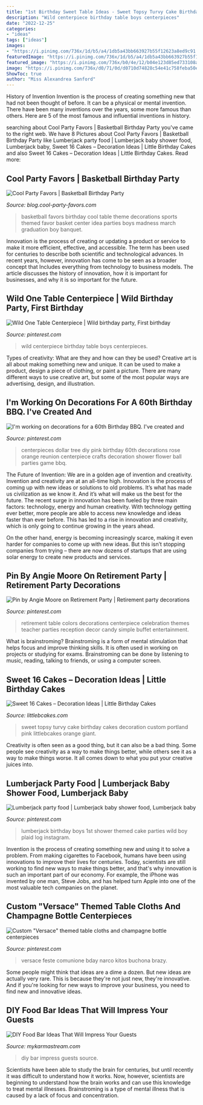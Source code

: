 ```yaml
---
title: "1st Birthday Sweet Table Ideas - Sweet Topsy Turvy Cake Birthday Cakes Decoration Custom Portland Pink Littlebcakes Orange Giant"
description: "Wild centerpiece birthday table boys centerpieces"
date: "2022-12-25"
categories:
- "ideas"
tags: ["ideas"]
images:
- "https://i.pinimg.com/736x/1d/b5/a4/1db5a43bb663927b55f12623a8ed9c91.jpg"
featuredImage: "https://i.pinimg.com/736x/1d/b5/a4/1db5a43bb663927b55f12623a8ed9c91.jpg"
featured_image: "https://i.pinimg.com/736x/b0/4e/12/b04e123d85ed733108ac7f689d51d7a0.jpg"
image: "https://i.pinimg.com/736x/d0/71/0d/d0710d74828c54e41c758feba50e039a--reunion-centerpieces-diy-centerpieces.jpg"
ShowToc: true
author: "Miss Alexandrea Sanford"
---
```



History of Invention
Invention is the process of creating something new that had not been thought of before. It can be a physical or mental invention. There have been many inventions over the years, some more famous than others. Here are 5 of the most famous and influential inventions in history.

	

		
searching about Cool Party Favors | Basketball Birthday Party you've came to the right web. We have 8 Pictures about Cool Party Favors | Basketball Birthday Party like Lumberjack party food | Lumberjack baby shower food, Lumberjack baby, Sweet 16 Cakes – Decoration Ideas | Little Birthday Cakes and also Sweet 16 Cakes – Decoration Ideas | Little Birthday Cakes. Read more:
		
    
## Cool Party Favors | Basketball Birthday Party

<img loading=lazy src="http://blog.cool-party-favors.com/wp-content/uploads/2012/09/Basketball-Favors-739x1024.jpg" onerror="this.onerror=null;this.src='https://tse1.mm.bing.net/th?id=OIP.dgGt56amOblsK2ME3TWaKQHaKQ&amp;pid=15.1';" alt="Cool Party Favors | Basketball Birthday Party">

_Source: blog.cool-party-favors.com_

>basketball favors birthday cool table theme decorations sports themed favor basket center idea parties boys madness march graduation boy banquet. 

	

Innovation is the process of creating or updating a product or service to make it more efficient, effective, and accessible. The term has been used for centuries to describe both scientific and technological advances. In recent years, however, innovation has come to be seen as a broader concept that Includes everything from technology to business models. The article discusses the history of innovation, how it is important for businesses, and why it is so important for the future.

    
## Wild One Table Centerpiece | Wild Birthday Party, First Birthday

<img loading=lazy src="https://i.pinimg.com/736x/9f/00/12/9f00120cb72e0da3d8cc693cc427ad67.jpg" onerror="this.onerror=null;this.src='https://tse1.mm.bing.net/th?id=OIP._UOMSyLaoVw_9Eco2yHetQHaJ4&amp;pid=15.1';" alt="Wild One Table Centerpiece | Wild birthday party, First birthday">

_Source: pinterest.com_

>wild centerpiece birthday table boys centerpieces. 

	

Types of creativity: What are they and how can they be used?
Creative art is all about making something new and unique. It can be used to make a product, design a piece of clothing, or paint a picture. There are many different ways to use creative art, but some of the most popular ways are advertising, design, and illustration.

    
## I&#039;m Working On Decorations For A 60th Birthday BBQ. I&#039;ve Created And

<img loading=lazy src="https://i.pinimg.com/736x/d0/71/0d/d0710d74828c54e41c758feba50e039a--reunion-centerpieces-diy-centerpieces.jpg" onerror="this.onerror=null;this.src='https://tse1.mm.bing.net/th?id=OIP.zlatlUndJAZQhM_K4inm4gHaNK&amp;pid=15.1';" alt="I&#039;m working on decorations for a 60th Birthday BBQ. I&#039;ve created and">

_Source: pinterest.com_

>centerpieces dollar tree diy pink birthday 60th decorations rose orange reunion centerpiece crafts decoration shower flower ball parties game bbq. 

	

The Future of Invention: We are in a golden age of invention and creativity.
Invention and creativity are at an all-time high. Innovation is the process of coming up with new ideas or solutions to old problems. It’s what has made us civilization as we know it. And it’s what will make us the best for the future.
The recent surge in innovation has been fueled by three main factors: technology, energy and human creativity. With technology getting ever better, more people are able to access new knowledge and ideas faster than ever before. This has led to a rise in innovation and creativity, which is only going to continue growing in the years ahead.

On the other hand, energy is becoming increasingly scarce, making it even harder for companies to come up with new ideas. But this isn’t stopping companies from trying – there are now dozens of startups that are using solar energy to create new products and services.

    
## Pin By Angie Moore On Retirement Party | Retirement Party Decorations

<img loading=lazy src="https://i.pinimg.com/736x/45/24/3c/45243ce4667fff555d6ab073ef73020e--retirement-party-themes-retirement-celebration.jpg" onerror="this.onerror=null;this.src='https://tse2.mm.bing.net/th?id=OIP.nLEV5njj9z3qjWOqr8lifgHaJ3&amp;pid=15.1';" alt="Pin by Angie Moore on Retirement Party | Retirement party decorations">

_Source: pinterest.com_

>retirement table colors decorations centerpiece celebration themes teacher parties reception decor candy simple buffet entertainment. 

	

What is brainstroming?
Brainstroming is a form of mental stimulation that helps focus and improve thinking skills. It is often used in working on projects or studying for exams. Brainstroming can be done by listening to music, reading, talking to friends, or using a computer screen.

    
## Sweet 16 Cakes – Decoration Ideas | Little Birthday Cakes

<img loading=lazy src="http://www.littlebcakes.com/wp-content/uploads/2014/02/Sweet-16-Birthday-Cake.jpg" onerror="this.onerror=null;this.src='https://tse1.mm.bing.net/th?id=OIP.0dkJDj5mHY0mZkfoAQmQ6gHaJ6&amp;pid=15.1';" alt="Sweet 16 Cakes – Decoration Ideas | Little Birthday Cakes">

_Source: littlebcakes.com_

>sweet topsy turvy cake birthday cakes decoration custom portland pink littlebcakes orange giant. 

	

Creativity is often seen as a good thing, but it can also be a bad thing. Some people see creativity as a way to make things better, while others see it as a way to make things worse. It all comes down to what you put your creative juices into.

    
## Lumberjack Party Food | Lumberjack Baby Shower Food, Lumberjack Baby

<img loading=lazy src="https://i.pinimg.com/736x/1d/b5/a4/1db5a43bb663927b55f12623a8ed9c91.jpg" onerror="this.onerror=null;this.src='https://tse1.mm.bing.net/th?id=OIP.8XLmud6op8GjBmmO8zIZ5AHaJ3&amp;pid=15.1';" alt="Lumberjack party food | Lumberjack baby shower food, Lumberjack baby">

_Source: pinterest.com_

>lumberjack birthday boys 1st shower themed cake parties wild boy plaid log instagram. 

	

Invention is the process of creating something new and using it to solve a problem. From making cigarettes to Facebook, humans have been using innovations to improve their lives for centuries. Today, scientists are still working to find new ways to make things better, and that's why innovation is such an important part of our economy. For example, the iPhone was invented by one man, Steve Jobs, and has helped turn Apple into one of the most valuable tech companies on the planet.

    
## Custom &quot;Versace&quot; Themed Table Cloths And Champagne Bottle Centerpieces

<img loading=lazy src="https://i.pinimg.com/736x/b0/4e/12/b04e123d85ed733108ac7f689d51d7a0.jpg" onerror="this.onerror=null;this.src='https://tse4.mm.bing.net/th?id=OIP.RnioFC_YJUuYbu2fh-lYDQHaMf&amp;pid=15.1';" alt="Custom &quot;Versace&quot; themed table cloths and champagne bottle centerpieces">

_Source: pinterest.com_

>versace feste comunione bday narco kitos buchona brazy. 

	

Some people might think that ideas are a dime a dozen. But new ideas are actually very rare. This is because they're not just new, they're innovative. And if you're looking for new ways to improve your business, you need to find new and innovative ideas.

    
## DIY Food Bar Ideas That Will Impress Your Guests

<img loading=lazy src="https://mykarmastream.com/wp-content/uploads/2018/07/diy-food-bar-11.jpg" onerror="this.onerror=null;this.src='https://tse4.mm.bing.net/th?id=OIP.TmfLAzoSaWic9XF009DhzgHaKS&amp;pid=15.1';" alt="DIY Food Bar Ideas That Will Impress Your Guests">

_Source: mykarmastream.com_

>diy bar impress guests source. 

	

Scientists have been able to study the brain for centuries, but until recently it was difficult to understand how it works. Now, however, scientists are beginning to understand how the brain works and can use this knowledge to treat mental illnesses. Brainstroming is a type of mental illness that is caused by a lack of focus and concentration.

